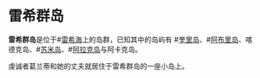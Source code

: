 # 雷希群岛
**雷希群岛**是位于#[雷希海](locations/reshi-sea)上的岛群，已知其中的岛屿有 #[奎里岛](locations/quili)、#[阿布里岛](locations/abri)、喀德克岛、#[苏米岛](locations/sumi)、#[阿拉克岛](locations/arak)与阿卡克岛。

虔诚者葛兰蒂和她的丈夫就居住于雷希群岛的一座小岛上。
